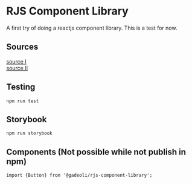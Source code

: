 # RJS Component Library

A first try of doing a reactjs component library. This is a test for now.


## Sources
[source I](https://dev.to/alexeagleson/how-to-create-and-publish-a-react-component-library-2oe)  
[source II](https://dev.to/siddharthvenkatesh/component-library-setup-with-react-typescript-and-rollup-onj)

## Testing

```
npm run test
```

## Storybook

```
npm run storybook
```

## Components (Not possible while not publish in npm)

```
import {Button} from '@gadeoli/rjs-component-library';
```